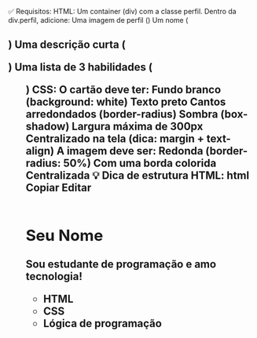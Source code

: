 ✅ Requisitos:
HTML:
Um container (div) com a classe perfil.
Dentro da div.perfil, adicione:
Uma imagem de perfil (<img>)
Um nome (<h2>)
Uma descrição curta (<p>)
Uma lista de 3 habilidades (<ul>)
CSS:
O cartão deve ter:
Fundo branco (background: white)
Texto preto
Cantos arredondados (border-radius)
Sombra (box-shadow)
Largura máxima de 300px
Centralizado na tela (dica: margin + text-align)
A imagem deve ser:
Redonda (border-radius: 50%)
Com uma borda colorida
Centralizada
💡 Dica de estrutura HTML:
html
Copiar
Editar
<div class="perfil">
    <img src="" alt="">
    <h2>Seu Nome</h2>
    <p>Sou estudante de programação e amo tecnologia!</p>
    <ul>
        <li>HTML</li>
        <li>CSS</li>
        <li>Lógica de programação</li>
    </ul>
</div>
